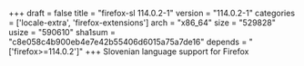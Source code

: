 +++
draft = false
title = "firefox-sl 114.0.2-1"
version = "114.0.2-1"
categories = ['locale-extra', 'firefox-extensions']
arch = "x86_64"
size = "529828"
usize = "590610"
sha1sum = "c8e058c4b900eb4e7e42b55406d6015a75a7de16"
depends = "['firefox>=114.0.2']"
+++
Slovenian language support for Firefox